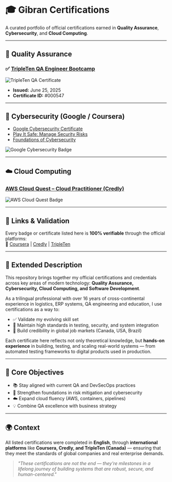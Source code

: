 # 🎓 Gibran Certifications

A curated portfolio of official certifications earned in **Quality Assurance**, **Cybersecurity**, and **Cloud Computing**.

---

## 🧪 Quality Assurance

### ✅ [TripleTen QA Engineer Bootcamp](https://postimg.cc/t1bSB3Qn)

![TripleTen QA Certificate](https://i.postimg.cc/SKfkkxfk/QA_Certificate_TripleTen.png)

- **Issued:** June 25, 2025  
- **Certificate ID:** #000547

---

## 🔐 Cybersecurity (Google / Coursera)

- [Google Cybersecurity Certificate](https://coursera.org/share/73973086a7b5a7f5f009edaf738bd6ca)  
- [Play It Safe: Manage Security Risks](https://coursera.org/share/76784d74c9f1713aff92d259ba5c3040)  
- [Foundations of Cybersecurity](https://coursera.org/share/5da7c19e0d3359167248888ff3a17c5a)  

![Google Cybersecurity Badge](https://i.ibb.co/YcMZ9zK/google-cybersecurity-badge.png)

---

## ☁️ Cloud Computing

### [AWS Cloud Quest – Cloud Practitioner (Credly)](https://www.credly.com/badges/682aa3cf-f517-4a91-b958-123a99f1bfbe)

![AWS Cloud Quest Badge](https://i.ibb.co/vc0Sy3r/aws-cloud-quest-badge.png)

---

## 🔗 Links & Validation

Every badge or certificate listed here is **100% verifiable** through the official platforms:  
🔗 [Coursera](https://coursera.org) | [Credly](https://www.credly.com) | [TripleTen](https://tripleten.com)

---

## 🧬 Extended Description

This repository brings together my official certifications and credentials across key areas of modern technology: **Quality Assurance, Cybersecurity, Cloud Computing, and Software Development**.

As a trilingual professional with over 16 years of cross-continental experience in logistics, ERP systems, QA engineering and education, I use certifications as a way to:

- ✅ Validate my evolving skill set  
- 🧪 Maintain high standards in testing, security, and system integration  
- 🚀 Build credibility in global job markets (Canada, USA, Brazil)

Each certificate here reflects not only theoretical knowledge, but **hands-on experience** in building, testing, and scaling real-world systems — from automated testing frameworks to digital products used in production.

---

## 🎯 Core Objectives

- 📚 Stay aligned with current QA and DevSecOps practices  
- 🔐 Strengthen foundations in risk mitigation and cybersecurity  
- ☁️ Expand cloud fluency (AWS, containers, pipelines)  
- 💡 Combine QA excellence with business strategy  

---

## 🌍 Context

All listed certifications were completed in **English**, through **international platforms** like **Coursera, Credly, and TripleTen (Canada)** — ensuring that they meet the standards of global companies and real enterprise demands.

> _"These certifications are not the end — they're milestones in a lifelong journey of building systems that are robust, secure, and human-centered."_
